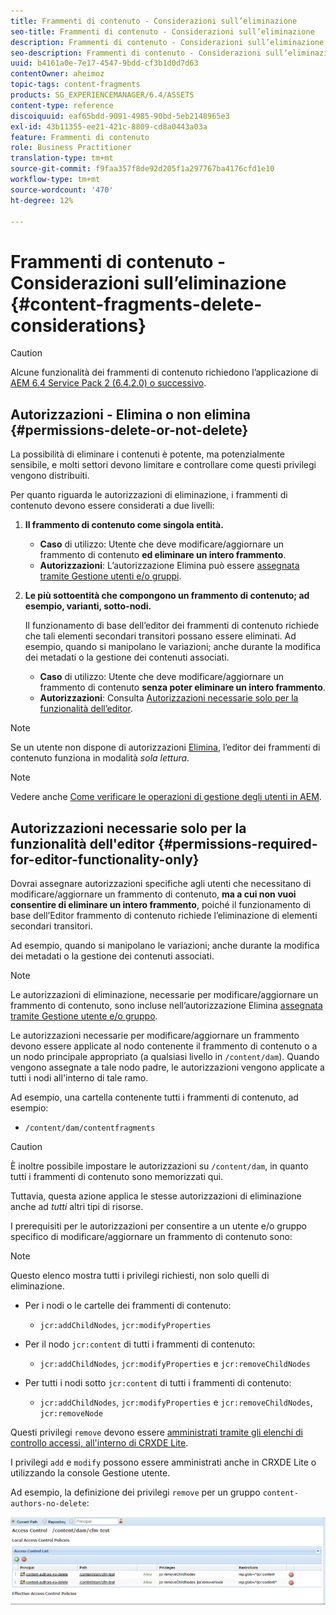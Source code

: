 ```yaml
---
title: Frammenti di contenuto - Considerazioni sull’eliminazione
seo-title: Frammenti di contenuto - Considerazioni sull’eliminazione
description: Frammenti di contenuto - Considerazioni sull’eliminazione
seo-description: Frammenti di contenuto - Considerazioni sull’eliminazione
uuid: b4161a0e-7e17-4547-9bdd-cf3b1d0d7d63
contentOwner: aheimoz
topic-tags: content-fragments
products: SG_EXPERIENCEMANAGER/6.4/ASSETS
content-type: reference
discoiquuid: eaf65bdd-9091-4985-90bd-5eb2148965e3
exl-id: 43b11355-ee21-421c-8809-cd8a0443a03a
feature: Frammenti di contenuto
role: Business Practitioner
translation-type: tm+mt
source-git-commit: f9faa357f8de92d205f1a297767ba4176cfd1e10
workflow-type: tm+mt
source-wordcount: '470'
ht-degree: 12%

---
```


# Frammenti di contenuto - Considerazioni sull’eliminazione {#content-fragments-delete-considerations}

>[!CAUTION]
>
>Alcune funzionalità dei frammenti di contenuto richiedono l’applicazione di [AEM 6.4 Service Pack 2 (6.4.2.0) o successivo](/help/release-notes/sp-release-notes.md).

## Autorizzazioni - Elimina o non elimina {#permissions-delete-or-not-delete}

La possibilità di eliminare i contenuti è potente, ma potenzialmente sensibile, e molti settori devono limitare e controllare come questi privilegi vengono distribuiti.

Per quanto riguarda le autorizzazioni di eliminazione, i frammenti di contenuto devono essere considerati a due livelli:

1. **Il frammento di contenuto come singola entità.**

   * **Caso** di utilizzo: Utente che deve modificare/aggiornare un frammento di contenuto  **ed eliminare un intero frammento**.
   * **Autorizzazioni**: L’autorizzazione  [](/help/sites-administering/security.md#actions) Elimina può essere  [assegnata tramite Gestione utenti e/o gruppi](/help/sites-administering/security.md#managing-permissions).

1. **Le più sottoentità che compongono un frammento di contenuto; ad esempio, varianti, sotto-nodi.**

   Il funzionamento di base dell’editor dei frammenti di contenuto richiede che tali elementi secondari transitori possano essere eliminati. Ad esempio, quando si manipolano le variazioni; anche durante la modifica dei metadati o la gestione dei contenuti associati.

   * **Caso** di utilizzo: Utente che deve modificare/aggiornare un frammento di contenuto  **senza poter eliminare un intero frammento**.
   * **Autorizzazioni**: Consulta  [Autorizzazioni necessarie solo per la funzionalità dell’editor](content-fragments-delete.md#permissions-required-for-editor-functionality-only).

>[!NOTE]
>
>Se un utente non dispone di autorizzazioni [Elimina](/help/sites-administering/security.md#actions), l’editor dei frammenti di contenuto funziona in modalità *sola lettura*.

>[!NOTE]
>
>Vedere anche [Come verificare le operazioni di gestione degli utenti in AEM](/help/sites-administering/audit-user-management-operations.md).

## Autorizzazioni necessarie solo per la funzionalità dell&#39;editor {#permissions-required-for-editor-functionality-only}

Dovrai assegnare autorizzazioni specifiche agli utenti che necessitano di modificare/aggiornare un frammento di contenuto, **ma a cui non vuoi consentire di eliminare un intero frammento**, poiché il funzionamento di base dell’Editor frammento di contenuto richiede l’eliminazione di elementi secondari transitori.

Ad esempio, quando si manipolano le variazioni; anche durante la modifica dei metadati o la gestione dei contenuti associati.

>[!NOTE]
>
>Le autorizzazioni di eliminazione, necessarie per modificare/aggiornare un frammento di contenuto, sono incluse nell’autorizzazione Elimina [assegnata tramite Gestione utente e/o gruppo](/help/sites-administering/security.md#managing-permissions).

Le autorizzazioni necessarie per modificare/aggiornare un frammento devono essere applicate al nodo contenente il frammento di contenuto o a un nodo principale appropriato (a qualsiasi livello in `/content/dam`). Quando vengono assegnate a tale nodo padre, le autorizzazioni vengono applicate a tutti i nodi all&#39;interno di tale ramo.

Ad esempio, una cartella contenente tutti i frammenti di contenuto, ad esempio:

* `/content/dam/contentfragments`

>[!CAUTION]
>
>È inoltre possibile impostare le autorizzazioni su `/content/dam`, in quanto tutti i frammenti di contenuto sono memorizzati qui.
>
>Tuttavia, questa azione applica le stesse autorizzazioni di eliminazione anche ad *tutti* altri tipi di risorse.

I prerequisiti per le autorizzazioni per consentire a un utente e/o gruppo specifico di modificare/aggiornare un frammento di contenuto sono:

>[!NOTE]
>
>Questo elenco mostra tutti i privilegi richiesti, non solo quelli di eliminazione.

* Per i nodi o le cartelle dei frammenti di contenuto:

   * `jcr:addChildNodes`, `jcr:modifyProperties`

* Per il nodo `jcr:content` di tutti i frammenti di contenuto:

   * `jcr:addChildNodes`,  `jcr:modifyProperties` e  `jcr:removeChildNodes`

* Per tutti i nodi sotto `jcr:content` di tutti i frammenti di contenuto:

   * `jcr:addChildNodes`,  `jcr:modifyProperties` e  `jcr:removeChildNodes`,  `jcr:removeNode`

Questi privilegi `remove` devono essere [amministrati tramite gli elenchi di controllo accessi, all&#39;interno di CRXDE Lite](/help/sites-administering/user-group-ac-admin.md#access-right-management).

I privilegi `add` e `modify` possono essere amministrati anche in CRXDE Lite o utilizzando la console Gestione utente.

Ad esempio, la definizione dei privilegi `remove` per un gruppo `content-authors-no-delete`:

![cf-delete-03](assets/cf-delete-03.png)

